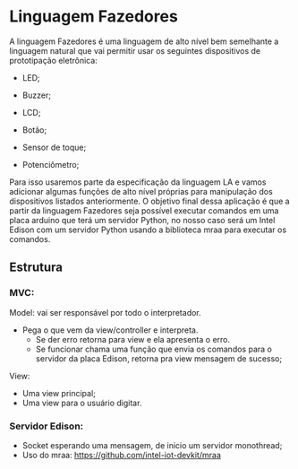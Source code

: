 # Linguagem Fazedores


A linguagem Fazedores é uma linguagem de alto nível bem semelhante a linguagem natural que vai permitir usar os seguintes dispositivos de prototipação eletrônica:

- LED;

- Buzzer;

- LCD;

- Botão;

- Sensor de toque;

- Potenciômetro;

Para isso usaremos parte da especificação da linguagem LA e vamos adicionar algumas funções de alto nível próprias para manipulação dos dispositivos listados anteriormente. O objetivo final dessa aplicação é que a partir da linguagem Fazedores seja possível executar comandos em uma placa arduino que terá um servidor Python, no nosso caso será um Intel Edison com um servidor Python usando a biblioteca mraa para executar os comandos.

## Estrutura

### MVC:
Model: vai ser responsável por todo o interpretador. 
 * Pega o que vem da view/controller e interpreta. 
    * Se der erro retorna para view e ela apresenta o erro.
    * Se funcionar chama uma função que envia os comandos para o servidor da placa Edison, retorna pra view mensagem de sucesso;

View:
  * Uma view principal;
  * Uma view para o usuário digitar.

### Servidor Edison:
* Socket esperando uma mensagem, de inicio um servidor monothread;
* Uso do mraa: https://github.com/intel-iot-devkit/mraa
